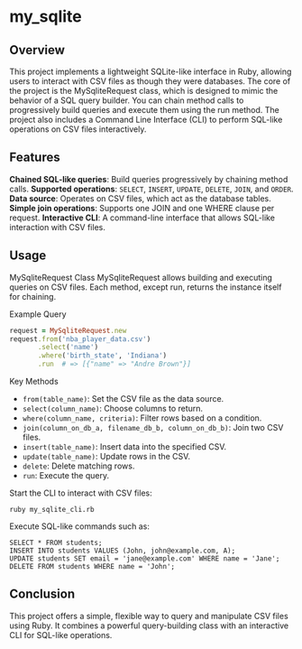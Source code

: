 # my_sqlite

## Overview

This project implements a lightweight SQLite-like interface in Ruby, allowing users to interact with CSV files as though they were databases. The core of the project is the MySqliteRequest class, which is designed to mimic the behavior of a SQL query builder. You can chain method calls to progressively build queries and execute them using the run method. The project also includes a Command Line Interface (CLI) to perform SQL-like operations on CSV files interactively.

## Features

__Chained SQL-like queries__: Build queries progressively by chaining method calls.
__Supported operations__: ```SELECT```, ```INSERT```, ```UPDATE```, ```DELETE```, ```JOIN```, and ```ORDER```.
__Data source__: Operates on CSV files, which act as the database tables.
__Simple join operations__: Supports one JOIN and one WHERE clause per request.
__Interactive CLI__: A command-line interface that allows SQL-like interaction with CSV files.

## Usage

MySqliteRequest Class
MySqliteRequest allows building and executing queries on CSV files. Each method, except run, returns the instance itself for chaining.

Example Query

```ruby
request = MySqliteRequest.new
request.from('nba_player_data.csv')
       .select('name')
       .where('birth_state', 'Indiana')
       .run  # => [{"name" => "Andre Brown"}]
```

Key Methods

* ```from(table_name)```: Set the CSV file as the data source.
* ```select(column_name)```: Choose columns to return.
* ```where(column_name, criteria)```: Filter rows based on a condition.
* ```join(column_on_db_a, filename_db_b, column_on_db_b)```: Join two CSV files.
* ```insert(table_name)```: Insert data into the specified CSV.
* ```update(table_name)```: Update rows in the CSV.
* ```delete```: Delete matching rows.
* ```run```: Execute the query.

Start the CLI to interact with CSV files:

```text
ruby my_sqlite_cli.rb
```

Execute SQL-like commands such as:

```text
SELECT * FROM students;
INSERT INTO students VALUES (John, john@example.com, A);
UPDATE students SET email = 'jane@example.com' WHERE name = 'Jane';
DELETE FROM students WHERE name = 'John';
```

## Conclusion

This project offers a simple, flexible way to query and manipulate CSV files using Ruby. It combines a powerful query-building class with an interactive CLI for SQL-like operations.